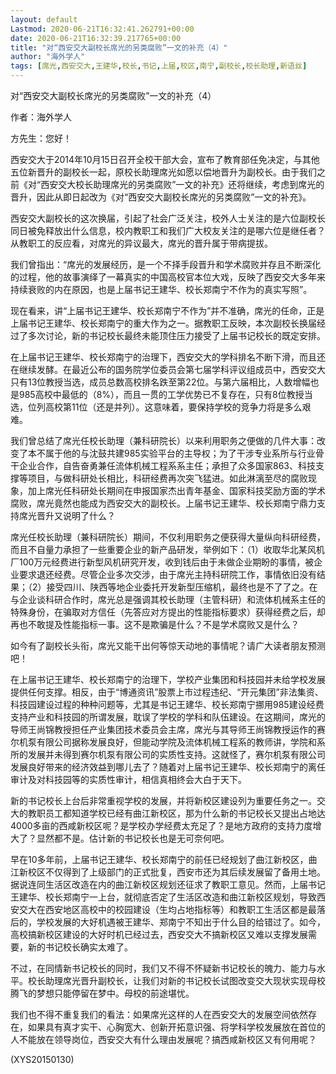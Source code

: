 ```yaml
---
layout: default
Lastmod: 2020-06-21T16:32:41.262791+00:00
date: 2020-06-21T16:32:39.217765+00:00
title: "对“西安交大副校长席光的另类腐败”一文的补充（4）"
author: "海外学人"
tags: [席光,西安交大,王建华,校长,书记,上届,校区,南宁,副校长,校长助理,新语丝]
---
```


对“西安交大副校长席光的另类腐败”一文的补充（4）

作者：海外学人

方先生：您好！

西安交大于2014年10月15日召开全校干部大会，宣布了教育部任免决定，与其他五位新晋升的副校长一起，原校长助理席光如愿以偿地晋升为副校长。由于我们之前《对“西安交大校长助理席光的另类腐败”一文的补充》还将继续，考虑到席光的晋升，因此从即日起改为《对“西安交大副校长席光的另类腐败”一文的补充》。

西安交大副校长的这次换届，引起了社会广泛关注，校外人士关注的是六位副校长同日被免释放出什么信息，校内教职工和我们广大校友关注的是哪六位是继任者？从教职工的反应看，对席光的异议最大，席光的晋升属于带病提拔。

我们曾指出：“席光的发展经历，是一个不择手段晋升和学术腐败并存且不断深化的过程，他的故事演绎了一幕真实的中国高校官本位大戏，反映了西安交大多年来持续衰败的内在原因，也是上届书记王建华、校长郑南宁不作为的真实写照”。

现在看来，讲“上届书记王建华、校长郑南宁不作为”并不准确，席光的任命，正是上届书记王建华、校长郑南宁的重大作为之一。据教职工反映，本次副校长换届经过了多次讨论，新的书记校长最终未能顶住压力接受了上届书记校长的既定安排。

在上届书记王建华、校长郑南宁的治理下，西安交大的学科排名不断下滑，而且还在继续发酵。在最近公布的国务院学位委员会第七届学科评议组成员中，西安交大只有13位教授当选，成员总数高校排名跌至第22位。与第六届相比，人数增幅也是985高校中最低的（8%），而且一贯的工学优势已不复存在，只有8位教授当选，位列高校第11位（还是并列）。这意味着，要保持学校的竞争力将是多么艰难。

我们曾总结了席光任校长助理（兼科研院长）以来利用职务之便做的几件大事：改变了本不属于他的与沈鼓共建985实验平台的主导权；为了干涉专业系所与行业骨干企业合作，自告奋勇兼任流体机械工程系系主任；承担了众多国家863、科技支撑等项目，与做科研处长相比，科研经费再次突飞猛进。如此淋漓至尽的腐败现象，加上席光任科研处长期间在申报国家杰出青年基金、国家科技奖励方面的学术腐败，席光竟然也能成为西安交大的副校长。上届书记王建华、校长郑南宁鼎力支持席光晋升又说明了什么？

席光任校长助理（兼科研院长）期间，不仅利用职务之便获得大量纵向科研经费，而且不自量力承担了一些重要企业的新产品研发，举例如下：（1）收取华北某风机厂100万元经费进行新型风机研究开发，收到钱后由于未做企业期盼的事情，被企业要求退还经费。尽管企业多次交涉，由于席光主持科研院工作，事情依旧没有结果；（2）接受四川、陕西等地企业委托开发新型压缩机，最终也是不了了之。在与企业谈科研合作时，席光总是强调其校长助理（主管科研）和流体机械系主任的特殊身份，在骗取对方信任（先答应对方提出的性能指标要求）获得经费之后，却再也不敢提及性能指标一事。这不是欺骗是什么？不是学术腐败又是什么？

如今有了副校长头衔，席光又能干出何等惊天动地的事情呢？请广大读者朋友预测吧！

在上届书记王建华、校长郑南宁的治理下，学校产业集团和科技园并未给学校发展提供任何支撑。相反，由于“博通资讯”股票上市过程违纪、“开元集团”非法集资、科技园建设过程的种种问题等，尤其是书记王建华、校长郑南宁挪用985建设经费支持产业和科技园的所谓发展，耽误了学校的学科和队伍建设。在这期间，席光的导师王尚锦教授担任产业集团技术委员会主席，席光与其导师王尚锦教授运作的赛尔机泵有限公司据称发展良好，但能动学院及流体机械工程系的教师讲，学院和系所的发展并未得到赛尔机泵有限公司的实质性支持。这就怪了，赛尔机泵有限公司发展良好带来的经济效益到哪儿去了？随着对上届书记王建华、校长郑南宁的离任审计及对科技园等的实质性审计，相信真相终会大白于天下。

新的书记校长上台后非常重视学校的发展，并将新校区建设列为重要任务之一。交大的教职员工都知道学校已经有曲江新校区，那为什么新的书记校长又提出占地达4000多亩的西咸新校区呢？是学校办学经费太充足了？是地方政府的支持力度增大了？显然都不是。估计新的书记校长也是无可奈何吧。

早在10多年前，上届书记王建华、校长郑南宁的前任已经规划了曲江新校区，曲江新校区不仅得到了上级部门的正式批复，西安市还为其后续发展留了备用土地。据说连同生活区改造在内的曲江新校区规划还征求了教职工意见。然而，上届书记王建华、校长郑南宁一上台，就彻底否定了生活区改造和曲江新校区规划，导致西安交大在西安地区高校中的校园建设（生均占地指标等）和教职工生活区都是最落后的，学校发展的大好机遇被王建华、郑南宁不知出于什么目的给错过了。如今，高校搞新校区建设的大好时机已经过去，西安交大不搞新校区又难以支撑发展需要，新的书记校长确实太难了。

不过，在同情新书记校长的同时，我们又不得不怀疑新书记校长的魄力、能力与水平。校长助理席光晋升副校长，让我们对新的书记校长试图改变交大现状实现母校腾飞的梦想只能停留在梦中。母校的前途堪忧。

我们也不得不重复我们的看法：如果席光这样的人在西安交大的发展空间依然存在，如果具有真才实干、心胸宽大、创新开拓意识强、将学科学校发展放在首位的人不能放在领导岗位，西安交大有什么理由发展呢？搞西咸新校区又有何用呢？

(XYS20150130)

